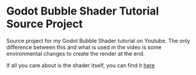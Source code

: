 # Godot Bubble Shader Tutorial Source Project
 Source project for my Godot Bubble Shader tutorial on Youtube.
 The only difference between this and what is used in the video is some environmental changes to create the render at the end.
 
 If all you care about is the shader itself, you can find it [here](https://github.com/sjvnnings/godot-bubble-shader-tutorial/blob/main/shader_bubble.shader)
